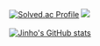 [![Solved.ac Profile](http://mazassumnida.wtf/api/generate_badge?boj=dbswlsgh1238)](https://solved.ac/dbswlsgh1238)
<img src="https://github-readme-stats.vercel.app/api/top-langs/?username=Yunjinho&layout=compact"><br><br>
[![Jinho's GitHub stats](https://github-readme-stats.vercel.app/api?username=Yunjinho)](https://github.com/Yunjinho/github-readme-stats)
